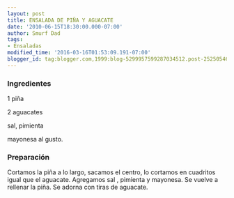 ```yaml
---
layout: post
title: ENSALADA DE PIÑA Y AGUACATE
date: '2010-06-15T18:30:00.000-07:00'
author: Smurf Dad
tags:
- Ensaladas
modified_time: '2016-03-16T01:53:09.191-07:00'
blogger_id: tag:blogger.com,1999:blog-5299957599287034512.post-2525054622444060181
---
```


<h3>Ingredientes</h3>

1 piña

2 aguacates

sal, pimienta

mayonesa al gusto.

<h3>Preparación</h3>

Cortamos la piña a lo largo, sacamos el centro, lo cortamos en cuadritos igual que el aguacate. Agregamos sal , pimienta y mayonesa. Se vuelve a rellenar la piña. Se adorna con tiras de aguacate.

